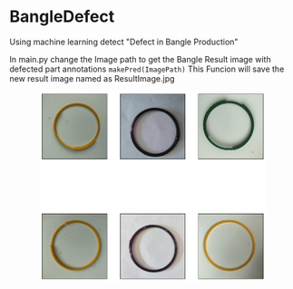# BangleDefect
Using machine learning detect "Defect in Bangle Production"

In main.py change the Image path to get the Bangle Result image with defected part annotations
`makePred(ImagePath)`  This Funcion will save the new result image named as ResultImage.jpg

<div align="center">
    <img src="original.png" width="400px"</img> 
</div>

